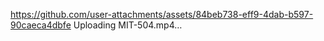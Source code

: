 https://github.com/user-attachments/assets/84beb738-eff9-4dab-b597-90caeca4dbfe
Uploading MIT-504.mp4…
